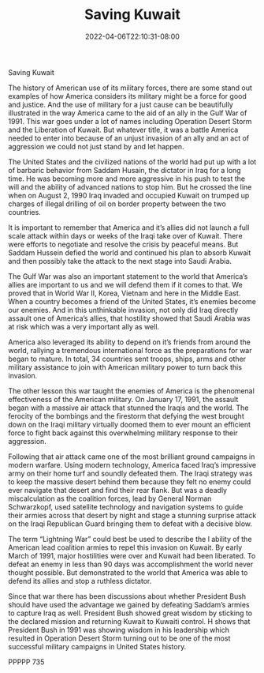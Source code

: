 ﻿---
title: "Saving Kuwait"
date: 2022-04-06T22:10:31-08:00
description: "TXT Tips for Web Success"
featured_image: "/images/TXT.jpg"
tags: ["TXT"]
---

Saving Kuwait

The history of American use of its military forces, there are some stand out examples of how America considers its military might be a force for good and justice.  And the use of military for a just cause can be beautifully illustrated in the way America came to the aid of an ally in the Gulf War of 1991.  This war goes under a lot of names including Operation Desert Storm and the Liberation of Kuwait.  But whatever title, it was a battle America needed to enter into because of an unjust invasion of an ally and an act of aggression we could not just stand by and let happen.

The United States and the civilized nations of the world had put up with a lot of barbaric behavior from Saddam Husain, the dictator in Iraq for a long time.  He was becoming more and more aggressive in his push to test the will and the ability of advanced nations to stop him.  But he crossed the line when on August 2, 1990 Iraq invaded and occupied Kuwait on trumped up charges of illegal drilling of oil on border property between the two countries.

It is important to remember that America and it’s allies did not launch a full scale attack within days or weeks of the Iraqi take over of Kuwait.  There were efforts to negotiate and resolve the crisis by peaceful means.  But Saddam Hussein defied the world and continued his plan to absorb Kuwait and then possibly take the attack to the next stage into Saudi Arabia.

The Gulf War was also an important statement to the world that America’s allies are important to us and we will defend them if it comes to that.  We proved that in World War II, Korea, Vietnam and here in the Middle East.  When a country becomes a friend of the United States, it’s enemies become our enemies.  And in this unthinkable invasion, not only did Iraq directly assault one of America’s allies, that hostility showed that Saudi Arabia was at risk which was a very important ally as well.

America also leveraged its ability to depend on it’s friends from around the world, rallying a tremendous international force as the preparations for war began to mature.  In total, 34 countries sent troops, ships, arms and other military assistance to join with American military power to turn back this invasion.

The other lesson this war taught the enemies of America is the phenomenal effectiveness of the American military.  On January 17, 1991, the assault began with a massive air attack that stunned the Iraqis and the world.  The ferocity of the bombings and the firestorm that defying the west brought down on the Iraqi military virtually doomed them to ever mount an efficient force to fight back against this overwhelming military response to their aggression.  

Following that air attack came one of the most brilliant ground campaigns in modern warfare.  Using modern technology, America faced Iraq’s impressive army on their home turf and soundly defeated them.  The Iraqi strategy was to keep the massive desert behind them because they felt no enemy could ever navigate that desert and find their rear flank.  But was a deadly miscalculation as the coalition forces, lead by General Norman Schwarzkopf, used satellite technology and navigation systems to guide their armies across that desert by night and stage a stunning surprise attack on the Iraqi Republican Guard bringing them to defeat with a decisive blow.

The term “Lightning War” could best be used to describe the l ability of the American lead coalition armies to repel this invasion on Kuwait.  By early March of 1991, major hostilities were over and Kuwait had been liberated.  To defeat an enemy in less than 90 days was accomplishment the world never thought possible.  But demonstrated to the world that America was able to defend its allies and stop a ruthless dictator.

Since that war there has been discussions about whether President Bush should have used the advantage we gained by defeating Saddam’s armies to capture Iraq as well.  President Bush showed great wisdom by sticking to the declared mission and returning Kuwait to Kuwaiti control.  H shows that President Bush in 1991 was showing wisdom in his leadership which resulted in Operation Desert Storm turning out to be one of the most successful military campaigns in United States history.

PPPPP 735

